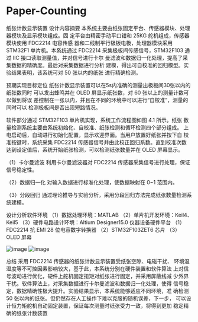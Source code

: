 # Paper-Counting
纸张计数显示装置
设计内容摘要
本系统主要由纸张固定平台、传感器模块、处理器模块及显示模块组成。固
定平台由精密手动平口钳和 25KG 舵机组成，传感器模块使用 FDC2214 电容传感
器和二线制平行极板电极，处理器模块采用 STM32F1 单片机。本系统通过 FDC2214
采集极板间传感信号，STM32F103 通过 IIC 接口读取测量值，并对信号进行卡尔
曼滤波和数据归一化处理，提高了采集数据的精确度。最后对采集数据进行分析
建模，得出可自校准的回归模型。实验结果表明，该系统可对 50 张以内的纸张
进行精确检测。

预期实现目标定位
纸张计数显示装置可以在5s内准确的测量出极板间30张以内的纸张数同时
可以发出蜂鸣并在 OLED 屏显示纸张数，对 60 张以上的测量计数可以做到将误
差控制在一张以内，并且在不同的环境中可以进行“自校准”，测量的同时可以
检测极板间是否出现短路情况。

软件部分通过 STM32F103 单片机实现，系统工作流程图如图 4.1 所示。纸张
数量检测系统主要由系统初始化、自校准、纸张检测和循环检测四个部分组成。
上电启动后，自动进行初始化配置，显示欢迎界面。当用户放置好纸张并按下自 校准按键时，系统采集 FDC2214 传感器信号并由此校正回归系数。直到校准次数
达到设定值后，系统开始纸张检测，可以检测纸张数量并在 OLED 屏幕显示。

（1）卡尔曼滤波
利用卡尔曼滤波器对 FDC2214 传感器采集信号进行处理，保证信号稳定性。

（2）数据归一化
对输入数据进行标准化处理，使数据映射在 0~1 范围内。

（3）分段回归
通过理论推导与实验分析，采用分段回归方法完成纸张数量检测系统建模。

设计分析软件环境
（1）数据处理环境：MATLAB
（2）单片机开发环境：Keil4、Keil5
（3）硬件电路设计环境：Altium Designer15.0
仪器设备硬件平台
（1）FDC2214 抗 EMI 28 位电容数字转换器
（2）STM32F103ZET6 芯片
（3）OLED 屏幕

![image](https://user-images.githubusercontent.com/30195788/158121718-1f63b099-c692-406e-9b06-e2d51a60e625.png)
![image](https://user-images.githubusercontent.com/30195788/158121784-b22ac1e4-41da-4ee8-8786-f1964a7624b5.png)

总结
采用 FDC2214 传感器的纸张计数显示装置受纸张空隙、电磁干扰、
环境温湿度等不可控因素影响较大，基于此，本系统分别在硬件装置和软件算法
上对信号波动进行优化，硬件上舵机固定扭矩对纸张进行固定，并采用屏蔽线减
少外界干扰。软件算法上，对采集数据进行卡尔曼滤波和数据归一化处理，使得
信号稳定，数据精确性极大提升。实验结果显示，本系统能够适应不同环境，准
确检测 50 张以内的纸张。但仍然存在人工操作下难以克服的随机误差，下一步，
可以设计恒力矩舵机自动固定装置，保证每次测量时纸张受力一致，将得到更加
稳定精确的纸张计数装置
